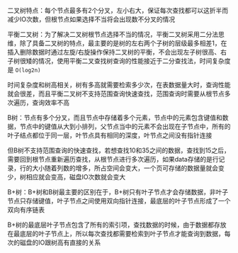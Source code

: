 



二叉树特点：每个节点最多有2个分叉，左小右大，保证每次查找都可以这折半而减少IO次数，但根节点如果选择不当将会出现数不分叉的情况



平衡二叉树：为了解决二叉树根节点选择不当的情况，平衡二叉树采用二分法思维，除了具备二叉树的特点，最主要的是树的左右两个子树的层级最多相差1，在插入删除数据时通过左旋/右旋操作保持二叉树的平衡，不会出现左子树很高、右子树很矮的情况，使用平衡二叉查找树查询的性能接近于二分查找法，时间复杂度是 `O(log2n)` 

时间复杂度和树高相关，树有多高就需要检索多少次，在表数据量大时，查询性能就会很差，而且平衡二叉树不支持范围查询快速查找，范围查询时需要从根节点多次遍历，查询效率不高



B树：节点有多个分叉，而且节点中存储着多个元素，节点中的元素包含键值和数据，节点中的键值从大到小排列，父节点当中的元素不会出现在子节点中，所有的叶子结点都位于同一层，叶节点具有相同的深度，叶节点之间没有指针连接

但B树不支持范围查询的快速查找，若想查找10和35之间的数据，查找到15之后，需要回到根节点重新遍历查找，从根节点进行多次遍历，如果data存储的是行记录，行的大小随着列数的增多，所占空间会变大，一个页可存储的数据量就会变少，树相应就会变高，磁盘IO次数就会变大



B+树：B+树和B树最主要的区别在于，B+树只有叶子节点才会存储数据，非叶子节点只存储键值，叶子节点之间使用双向指针连接，最底层的叶子节点形成了一个双向有序链表

B+树的最底层叶子节点包含了所有的索引项，查找数据的时候，由于数据都存放在最底层的叶子节点上，所以每次查找都需要检索到叶子节点才能查询到数据，每次的磁盘的IO跟树高有直接的关系






























































































































































